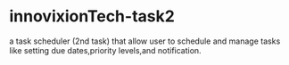 # innovixionTech-task2
a task scheduler (2nd task)
that allow user to schedule and manage tasks like setting due dates,priority levels,and notification.
